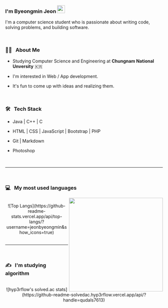 ### I'm Byeongmin Jeon  <img src="https://github.com/souvikguria98/souvikguria98/blob/master/Hi.gif" width="25">


I'm a computer science student who is passionate about writing code, solving problems, and building software.


<br>


<h3> 👨🏻 &nbsp; About Me </h3>

- Studying Computer Science and Engineering at <b>Chungnam National Unversity</b> :kr:

- I'm interested in Web / App development. 

- It's fun to come up with ideas and realizing them.


<br>


<h3>🛠 &nbsp; Tech Stack</h3>


- Java | C++ | C 

- HTML | CSS | JavaScript | Bootstrap | PHP

<!--- 🛢 &nbsp; MySQL | MongoDB -->

- Git | Markdown

- Photoshop

<br>

<hr>

<br>

<h3>💻 &nbsp; My most used languages </h3>

<img src="https://media.giphy.com/media/17b875GGvV9m9sLmNc/giphy.gif" width="300" align='right'>

<br>


<center>![Top Langs](https://github-readme-stats.vercel.app/api/top-langs/?username=jeonbyeongmin&show_icons=true)</center>

<br>



<hr>

<br>

<h3>✍️ &nbsp; I'm studying algorithm </h3>

<br>

<center>![hyp3rflow's solved.ac stats](https://github-readme-solvedac.hyp3rflow.vercel.app/api/?handle=qudals7613)</center>

<br>
